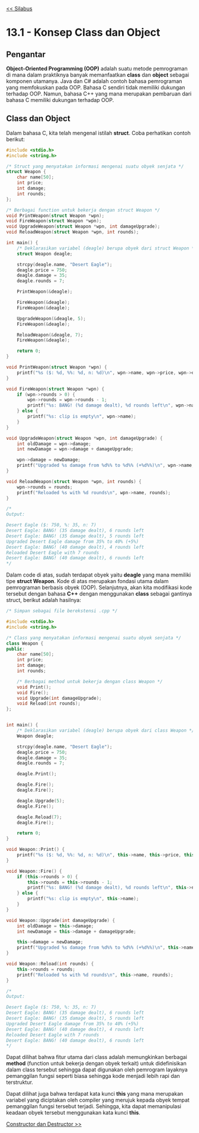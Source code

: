 [<< Silabus](../silabus.md)

# 13.1 - Konsep Class dan Object

## Pengantar

**Object-Oriented Programming (OOP)** adalah suatu metode pemrograman di mana dalam praktiknya banyak memanfaatkan **class** dan **object** sebagai komponen utamanya. Java dan C# adalah contoh bahasa pemrograman yang memfokuskan pada OOP. Bahasa C sendiri tidak memiliki dukungan terhadap OOP. Namun, bahasa C++ yang mana merupakan pembaruan dari bahasa C memiliki dukungan terhadap OOP.

## Class dan Object

Dalam bahasa C, kita telah mengenal istilah **struct**. Coba perhatikan contoh berikut:
```c
#include <stdio.h>
#include <string.h>

/* Struct yang menyatakan informasi mengenai suatu obyek senjata */
struct Weapon {
    char name[50];
    int price;
    int damage;
    int rounds;
};

/* Berbagai function untuk bekerja dengan struct Weapon */
void PrintWeapon(struct Weapon *wpn);
void FireWeapon(struct Weapon *wpn);
void UpgradeWeapon(struct Weapon *wpn, int damageUpgrade);
void ReloadWeapon(struct Weapon *wpn, int rounds);

int main() {
    /* Deklarasikan variabel (deagle) berupa obyek dari struct Weapon */
    struct Weapon deagle;

    strcpy(deagle.name, "Desert Eagle");
    deagle.price = 750;
    deagle.damage = 35;
    deagle.rounds = 7;

    PrintWeapon(&deagle);

    FireWeapon(&deagle);
    FireWeapon(&deagle);

    UpgradeWeapon(&deagle, 5);
    FireWeapon(&deagle);

    ReloadWeapon(&deagle, 7);
    FireWeapon(&deagle);

    return 0;
}

void PrintWeapon(struct Weapon *wpn) {
    printf("%s ($: %d, %%: %d, n: %d)\n", wpn->name, wpn->price, wpn->damage, wpn->rounds);
}

void FireWeapon(struct Weapon *wpn) {
    if (wpn->rounds > 0) {
        wpn->rounds = wpn->rounds - 1;
        printf("%s: BANG! (%d damage dealt), %d rounds left\n", wpn->name, wpn->damage, wpn->rounds);
    } else {
        printf("%s: clip is empty\n", wpn->name);
    }
}

void UpgradeWeapon(struct Weapon *wpn, int damageUpgrade) {
    int oldDamage = wpn->damage;
    int newDamage = wpn->damage + damageUpgrade;

    wpn->damage = newDamage;
    printf("Upgraded %s damage from %d%% to %d%% (+%d%%)\n", wpn->name, oldDamage, newDamage, damageUpgrade);
}

void ReloadWeapon(struct Weapon *wpn, int rounds) {
    wpn->rounds = rounds;
    printf("Reloaded %s with %d rounds\n", wpn->name, rounds);
}

/*
Output:

Desert Eagle ($: 750, %: 35, n: 7)
Desert Eagle: BANG! (35 damage dealt), 6 rounds left
Desert Eagle: BANG! (35 damage dealt), 5 rounds left
Upgraded Desert Eagle damage from 35% to 40% (+5%)
Desert Eagle: BANG! (40 damage dealt), 4 rounds left
Reloaded Desert Eagle with 7 rounds
Desert Eagle: BANG! (40 damage dealt), 6 rounds left
*/
```

Dalam code di atas, sudah terdapat obyek yaitu **deagle** yang mana memiliki tipe **struct Weapon**. Kode di atas merupakan fondasi utama dalam pemrograman berbasis obyek (OOP). Selanjutnya, akan kita modifikasi kode tersebut dengan bahasa **C++** dengan menggunakan **class** sebagai gantinya struct, berikut adalah hasilnya:

```cpp
/* Simpan sebagai file berekstensi .cpp */

#include <stdio.h>
#include <string.h>

/* Class yang menyatakan informasi mengenai suatu obyek senjata */
class Weapon {
public:
    char name[50];
    int price;
    int damage;
    int rounds;

    /* Berbagai method untuk bekerja dengan class Weapon */
    void Print();
    void Fire();
    void Upgrade(int damageUpgrade);
    void Reload(int rounds);
};


int main() {
    /* Deklarasikan variabel (deagle) berupa obyek dari class Weapon */
    Weapon deagle;

    strcpy(deagle.name, "Desert Eagle");
    deagle.price = 750;
    deagle.damage = 35;
    deagle.rounds = 7;

    deagle.Print();

    deagle.Fire();
    deagle.Fire();

    deagle.Upgrade(5);
    deagle.Fire();

    deagle.Reload(7);
    deagle.Fire();

    return 0;
}

void Weapon::Print() {
    printf("%s ($: %d, %%: %d, n: %d)\n", this->name, this->price, this->damage, this->rounds);
}

void Weapon::Fire() {
    if (this->rounds > 0) {
        this->rounds = this->rounds - 1;
        printf("%s: BANG! (%d damage dealt), %d rounds left\n", this->name, this->damage, this->rounds);
    } else {
        printf("%s: clip is empty\n", this->name);
    }
}

void Weapon::Upgrade(int damageUpgrade) {
    int oldDamage = this->damage;
    int newDamage = this->damage + damageUpgrade;

    this->damage = newDamage;
    printf("Upgraded %s damage from %d%% to %d%% (+%d%%)\n", this->name, oldDamage, newDamage, damageUpgrade);
}

void Weapon::Reload(int rounds) {
    this->rounds = rounds;
    printf("Reloaded %s with %d rounds\n", this->name, rounds);
}

/*
Output:

Desert Eagle ($: 750, %: 35, n: 7)
Desert Eagle: BANG! (35 damage dealt), 6 rounds left
Desert Eagle: BANG! (35 damage dealt), 5 rounds left
Upgraded Desert Eagle damage from 35% to 40% (+5%)
Desert Eagle: BANG! (40 damage dealt), 4 rounds left
Reloaded Desert Eagle with 7 rounds
Desert Eagle: BANG! (40 damage dealt), 6 rounds left
*/
```

Dapat dilihat bahwa fitur utama dari class adalah memungkinkan berbagai **method** (function untuk bekerja dengan obyek terkait) untuk didefinisikan dalam class tersebut sehingga dapat digunakan oleh pemrogram layaknya pemanggilan fungsi seperti biasa sehingga kode menjadi lebih rapi dan terstruktur.

Dapat dilihat juga bahwa terdapat kata kunci **this** yang mana merupakan variabel yang diciptakan oleh compiler yang merujuk kepada obyek tempat pemanggilan fungsi tersebut terjadi. Sehingga, kita dapat memanipulasi keadaan obyek tersebut menggunakan kata kunci **this**.

[Constructor dan Destructor >>](2-ConstructorDanDestructor.md)
